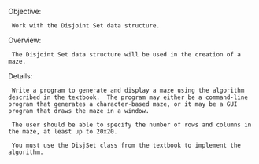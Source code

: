 Objective:

     Work with the Disjoint Set data structure.

Overview:

     The Disjoint Set data structure will be used in the creation of a maze.  

Details:

     Write a program to generate and display a maze using the algorithm described in the textbook.  The program may either be a command-line program that generates a character-based maze, or it may be a GUI program that draws the maze in a window.

     The user should be able to specify the number of rows and columns in the maze, at least up to 20x20.
      
     You must use the DisjSet class from the textbook to implement the algorithm.